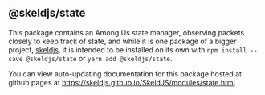 ## @skeldjs/state

This package contains an Among Us state manager, observing packets closely to keep track of state, and while it is one package of a bigger project, [skeldjs](https://github.com/skeldjs/SkeldJS), it is intended to be installed on its own with `npm install --save @skeldjs/state` or `yarn add @skeldjs/state`.

You can view auto-updating documentation for this package hosted at github pages at https://skeldjs.github.io/SkeldJS/modules/state.html
